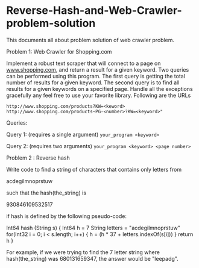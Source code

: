# Reverse-Hash-and-Web-Crawler-problem-solution
This documents all about problem solution of web crawler problem.

Problem 1: Web Crawler for Shopping.com

Implement a robust text scraper that will connect to a page on www.shopping.com, and return a result for a given keyword. Two queries can be performed using this program. The first query is getting the total number of results for a given keyword. The second query is to find all results for a given keywords on a specified page. Handle all the exceptions gracefully any feel free to use your favorite library.
Following are the URLs

`http://www.shopping.com/products?KW=<keword>`
`http://www.shopping.com/products~PG-<number>?KW=<keyword>"`

Queries:

Query 1: (requires a single argument)
`your_program <keyword>`

Query 2: (requires two arguments)
`your_program <keyword> <page number>`


Problem 2 : Reverse hash

Write code to find a string of characters that contains only letters from

acdegilmnoprstuw

such that the hash(the_string) is

930846109532517

if hash is defined by the following pseudo-code:

Int64 hash (String s) {
    Int64 h = 7
    String letters = "acdegilmnoprstuw"
    for(Int32 i = 0; i < s.length; i++) {
        h = (h * 37 + letters.indexOf(s[i]))
    }
    return h
}

For example, if we were trying to find the 7 letter string where hash(the_string) was 680131659347, the answer would be "leepadg".

